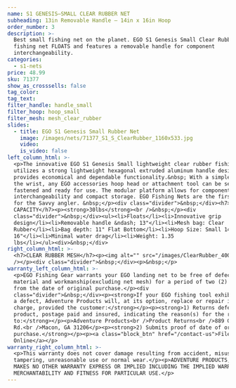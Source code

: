 ```yaml
---
name: S1 GENESIS—SMALL CLEAR RUBBER NET
subheading: 13in Removable Handle — 14in x 16in Hoop
order_number: 3
description: >-
  Best small fishing net on the planet. EGO S1 Genesis Small Clear Rubber
  fishing net FLOATS and features a removable handle for component
  interchangeability.
categories:
  - s1-nets
price: 48.99
sku: 71377
show_as_crosssells: false
tag_color:
tag_text:
filter_handle: handle_small
filter_hoop: hoop_small
filter_mesh: mesh_clear_rubber
slides:
  - title: EGO S1 Genesis Small Rubber Net
    image: /images/nets/71377_S1_S_ClearRubber_1160x533.jpg
    video:
    is_video: false
left_column_html: >-
  <p>The innovative EGO S1 Genesis Small lightweight clear rubber fishing net
  utilizes a strong lightweight hexagonal extruded aluminum handle design that
  provides economical and dependable functionality.&nbsp; With a simple twist of
  the wrist, any EGO accessories hoop head or attachment tool can be securely
  fastened and ready for use. The modular platform allows for component
  interchangeability and compact storage. EGO Fishing Nets are the first choice
  for the Savvy angler. &nbsp;</p><div class="divider">&nbsp;</div><h7>MAX LOAD
  CAPACITY</h7><p><strong>30lbs</strong><br />&nbsp;</p><div
  class="divider">&nbsp;</div><ul><li>Floats</li><li>Innovative grip
  design</li><li>Removable handle &ndash; 13"</li><li>Mesh bag: Clear
  Rubber</li><li>Bag depth: 11" Flat Bottom</li><li>Hoop Size: Small 14" x
  16"</li><li>Minimal water drag</li><li>Weight: 1.35
  lbs</li></ul><div>&nbsp;</div>
right_column_html: >-
  <h7>CLEAR RUBBER MESH</h7><p><img alt="" src="/images/ClearRubber_400x150.jpg"
  /></p><div class="divider">&nbsp;</div><p>&nbsp;</p>
warranty_left_column_html: >-
  <p>EGO Fishing Gear warrants your EGO landing net to be free of defects in
  material and workmanship(excluding net mesh) for a period of two (2) years
  from the date of original purchase.</p><div
  class="divider">&nbsp;</div><p><strong>If your EGO fishing tool exhibits such
  a defect, Adventure Products will, at its option, replace or repair it without
  charge, provided the customer:</strong></p><p><strong>1) Returns defective
  product, postage paid and insured, indicating the reason(s) for the return
  to:</strong></p><p>Adventure Products<br />Product Returns<br />889 Guy Paine
  Rd.<br />Macon, GA 31206</p><p><strong>2) Submits proof of date of original
  purchase.</strong></p><p><a class="block_btn" href="/contact-us">File Claim
  Online</a></p>
warranty_right_column_html: >-
  <p>This warranty does not cover damage resulting from accident, misuse, abuse,
  tampering, unreasonable use or normal wear.</p><p>ADVENTURE PRODUCTS, INC.
  MAKES NO OTHER WARRANTY EXPRESS OR IMPLIED INCLUDING THE IMPLIED WARRANTIES OF
  MERCHANTABILITY AND FITNESS FOR PARTICULAR USE.</p>
---
```

